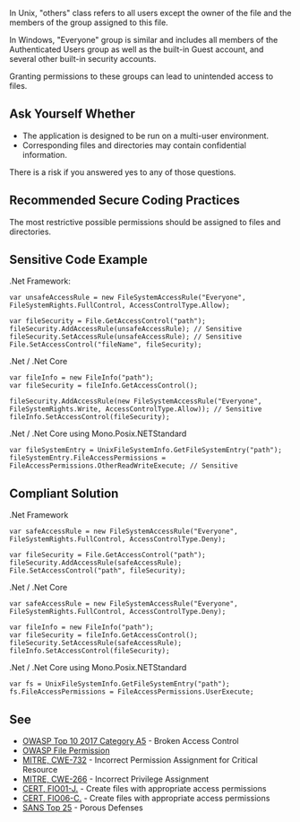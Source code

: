 
In Unix, "others" class refers to all users except the owner of the file and the members of the group assigned to this file.

In Windows, "Everyone" group is similar and includes all members of the Authenticated Users group as well as the built-in Guest account, and several other built-in security accounts.

Granting permissions to these groups can lead to unintended access to files.

## Ask Yourself Whether

- The application is designed to be run on a multi-user environment.
- Corresponding files and directories may contain confidential information.


There is a risk if you answered yes to any of those questions.

## Recommended Secure Coding Practices

The most restrictive possible permissions should be assigned to files and directories.

## Sensitive Code Example

.Net Framework:


    var unsafeAccessRule = new FileSystemAccessRule("Everyone", FileSystemRights.FullControl, AccessControlType.Allow);
    
    var fileSecurity = File.GetAccessControl("path");
    fileSecurity.AddAccessRule(unsafeAccessRule); // Sensitive
    fileSecurity.SetAccessRule(unsafeAccessRule); // Sensitive
    File.SetAccessControl("fileName", fileSecurity);


.Net / .Net Core


    var fileInfo = new FileInfo("path");
    var fileSecurity = fileInfo.GetAccessControl();
    
    fileSecurity.AddAccessRule(new FileSystemAccessRule("Everyone", FileSystemRights.Write, AccessControlType.Allow)); // Sensitive
    fileInfo.SetAccessControl(fileSecurity);


.Net / .Net Core using Mono.Posix.NETStandard


    var fileSystemEntry = UnixFileSystemInfo.GetFileSystemEntry("path");
    fileSystemEntry.FileAccessPermissions = FileAccessPermissions.OtherReadWriteExecute; // Sensitive


## Compliant Solution

.Net Framework


    var safeAccessRule = new FileSystemAccessRule("Everyone", FileSystemRights.FullControl, AccessControlType.Deny);
    
    var fileSecurity = File.GetAccessControl("path");
    fileSecurity.AddAccessRule(safeAccessRule);
    File.SetAccessControl("path", fileSecurity);


.Net / .Net Core


    var safeAccessRule = new FileSystemAccessRule("Everyone", FileSystemRights.FullControl, AccessControlType.Deny);
    
    var fileInfo = new FileInfo("path");
    var fileSecurity = fileInfo.GetAccessControl();
    fileSecurity.SetAccessRule(safeAccessRule);
    fileInfo.SetAccessControl(fileSecurity);


.Net / .Net Core using Mono.Posix.NETStandard


    var fs = UnixFileSystemInfo.GetFileSystemEntry("path");
    fs.FileAccessPermissions = FileAccessPermissions.UserExecute;


## See

- [OWASP Top 10 2017 Category A5](https://www.owasp.org/index.php/Top_10-2017_A5-Broken_Access_Control) - Broken Access Control
- [OWASP File Permission](https://www.owasp.org/index.php/Test_File_Permission_%28OTG-CONFIG-009%29)
- [MITRE, CWE-732](https://cwe.mitre.org/data/definitions/732) - Incorrect Permission Assignment for Critical Resource
- [MITRE, CWE-266](https://cwe.mitre.org/data/definitions/266.html) - Incorrect Privilege Assignment
- [CERT, FIO01-J.](https://wiki.sei.cmu.edu/confluence/display/java/FIO01-J.+Create+files+with+appropriate+access+permissions) -
  Create files with appropriate access permissions
- [CERT, FIO06-C.](https://wiki.sei.cmu.edu/confluence/display/c/FIO06-C.+Create+files+with+appropriate+access+permissions) - Create
  files with appropriate access permissions
- [SANS Top 25](https://www.sans.org/top25-software-errors/#cat3) - Porous Defenses

